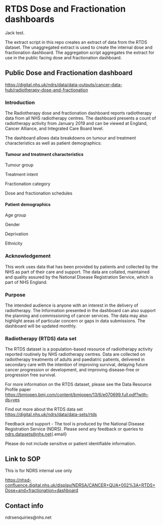 # RTDS Dose and Fractionation dashboards

Jack test.

The extract script in this repo creates an extract of data from the RTDS
dataset. The unaggregated extract is used to create the internal dose
and fractionation dashboard. The aggregation script aggregates the
extract for use in the public facing dose and fractionation dashboard.

## Public Dose and Fractionation dashboard

<https://digital.nhs.uk/ndrs/data/data-outputs/cancer-data-hub/radiotherapy-dose-and-fractionation>

### Introduction

The Radiotherapy dose and fractionation dashboard reports radiotherapy
data from all NHS radiotherapy centres. The dashboard presents a count
of radiotherapy activity from January 2019 and can be viewed at England,
Cancer Alliance, and Integrated Care Board level.

The dashboard allows data breakdowns on tumour and treatment
characteristics as well as patient demographics:

#### Tumour and treatment characteristics

Tumour group

Treatment intent

Fractionation category

Dose and fractionation schedules

#### Patient demographics

Age group

Gender

Deprivation

Ethnicity

### Acknowledgement 

This work uses data that has been provided by patients and collected by
the NHS as part of their care and support. The data are collated,
maintained and quality assured by the National Disease Registration
Service, which is part of NHS England.

### Purpose 

The intended audience is anyone with an interest in the delivery of
radiotherapy. The Information presented in the dashboard can also
support the planning and commissioning of cancer services. The data may
also highlight areas of particular concern or gaps in data submissions.
The dashboard will be updated monthly.

### Radiotherapy (RTDS) data set 

The RTDS dataset is a population-based resource of radiotherapy activity
reported routinely by NHS radiotherapy centres. Data are collected on
radiotherapy treatments of adults and paediatric patients, delivered in
secondary care with the intention of improving survival, delaying future
cancer progression or development, and improving disease-free or
progression free survival.

For more information on the RTDS dataset, please see the Data Resource
Profile paper
<https://bmjopen.bmj.com/content/bmjopen/13/6/e070699.full.pdf?with-ds=yes>

Find out more about the RTDS data set
<https://digital.nhs.uk/ndrs/data/data-sets/rtds>

Feedback and support - The tool is produced by the National Disease
Registration Service (NDRS). Please send any feedback or queries to
[ndrs.datasets\@nhs.net](mailto:ndrs.datasets@nhs.net){.email}

Please do not include sensitive or patient identifiable information.

## Link to SOP

This is for NDRS internal use only

<https://nhsd-confluence.digital.nhs.uk/display/NDRSA/CANCER+QUA+002%3A+RTDS+Dose+and+fractionation+dashboard>

## Contact info

ndrsenquiries\@nhs.net
